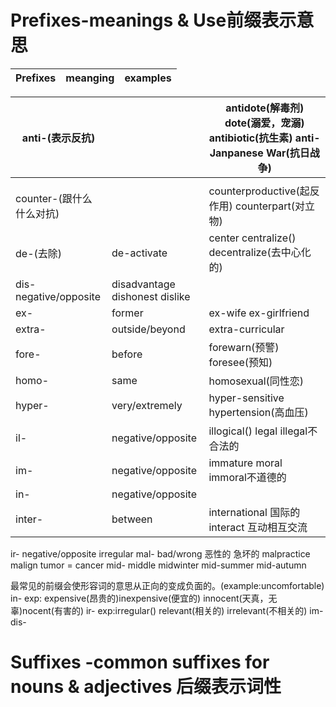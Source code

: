 # Prefixes-meanings & Use前缀表示意思
| Prefixes | meanging | examples |
| -------- | -------- | -------- |


| anti-(表示反抗) |     | antidote(解毒剂) dote(溺爱，宠溺) antibiotic(抗生素) anti-Janpanese War(抗日战争) |
| --------------- | --- | --------------------------------------------------------------------------------- |
|                 |     |                                                                                   |
|counter-(跟什么什么对抗)|| counterproductive(起反作用) counterpart(对立物)|
|de-(去除)| de-activate| center centralize() decentralize(去中心化的)|
|dis- negative/opposite| disadvantage dishonest dislike|
|ex-| former| ex-wife ex-girlfriend|
|extra- |outside/beyond| extra-curricular|
|fore-| before| forewarn(预警) foresee(预知)|
|homo-| same|  homosexual(同性恋)|
|hyper-| very/extremely |hyper-sensitive hypertension(高血压)|
|il-| negative/opposite| illogical() legal illegal不合法的|
|im-| negative/opposite |immature moral immoral不道德的|
|in-| negative/opposite|
|inter-| between| international 国际的 interact 互动相互交流
ir- negative/opposite irregular
mal- bad/wrong 恶性的 急坏的 malpractice malign tumor = cancer
mid- middle midwinter mid-summer mid-autumn



最常见的前缀会使形容词的意思从正向的变成负面的。(example:uncomfortable)
in-
exp: expensive(昂贵的)inexpensive(便宜的) innocent(天真，无辜)nocent(有害的)
ir-
exp:irregular() relevant(相关的) irrelevant(不相关的)
im-
dis-


# Suffixes -common suffixes for nouns & adjectives 后缀表示词性

